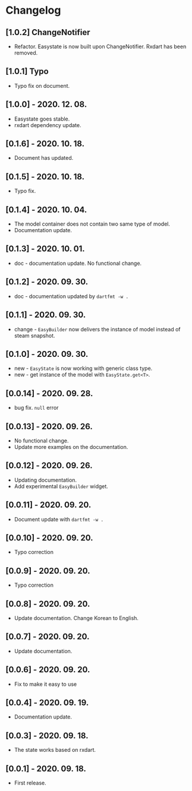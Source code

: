 # Changelog

## [1.0.2] ChangeNotifier

- Refactor. Easystate is now built upon ChangeNotifier. Rxdart has been removed.

## [1.0.1] Typo

- Typo fix on document.

## [1.0.0] - 2020. 12. 08.

- Easystate goes stable.
- rxdart dependency update.

## [0.1.6] - 2020. 10. 18.

- Document has updated.

## [0.1.5] - 2020. 10. 18.

- Typo fix.

## [0.1.4] - 2020. 10. 04.

- The model container does not contain two same type of model.
- Documentation update.

## [0.1.3] - 2020. 10. 01.

- doc - documentation update. No functional change.

## [0.1.2] - 2020. 09. 30.

- doc - documentation updated by `dartfmt -w .`

## [0.1.1] - 2020. 09. 30.

- change - `EasyBuilder` now delivers the instance of model instead of steam snapshot.

## [0.1.0] - 2020. 09. 30.

- new - `EasyState` is now working with generic class type.
- new - get instance of the model with `EasyState.get<T>`.

## [0.0.14] - 2020. 09. 28.

- bug fix. `null` error

## [0.0.13] - 2020. 09. 26.

- No functional change.
- Update more examples on the documentation.

## [0.0.12] - 2020. 09. 26.

- Updating documentation.
- Add experimental `EasyBuilder` widget.

## [0.0.11] - 2020. 09. 20.

- Document update with `dartfmt -w .`

## [0.0.10] - 2020. 09. 20.

- Typo correction

## [0.0.9] - 2020. 09. 20.

- Typo correction

## [0.0.8] - 2020. 09. 20.

- Update documentation. Change Korean to English.

## [0.0.7] - 2020. 09. 20.

- Update documentation.

## [0.0.6] - 2020. 09. 20.

- Fix to make it easy to use

## [0.0.4] - 2020. 09. 19.

- Documentation update.

## [0.0.3] - 2020. 09. 18.

- The state works based on rxdart.

## [0.0.1] - 2020. 09. 18.

- First release.
